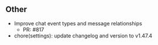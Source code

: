 ## Other

- Improve chat event types and message relationships
   - PR: #817
- chore(settings): update changelog and version to v1.47.4
